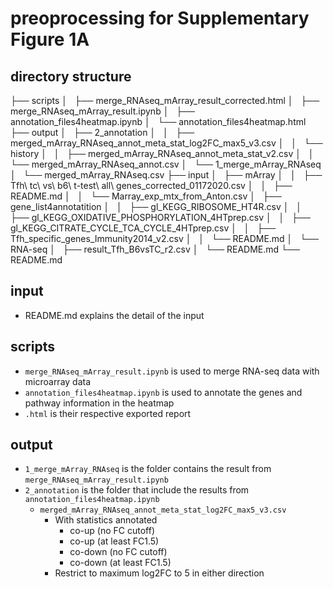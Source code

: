 # preoprocessing for Supplementary Figure 1A

## directory structure
├── scripts
│   ├── merge_RNAseq_mArray_result_corrected.html
│   ├── merge_RNAseq_mArray_result.ipynb
│   ├── annotation_files4heatmap.ipynb
│   └── annotation_files4heatmap.html
├── output
│   ├── 2_annotation
│   │   ├── merged_mArray_RNAseq_annot_meta_stat_log2FC_max5_v3.csv
│   │   └── history
│   │       ├── merged_mArray_RNAseq_annot_meta_stat_v2.csv
│   │       └── merged_mArray_RNAseq_annot.csv
│   └── 1_merge_mArray_RNAseq
│       └── merged_mArray_RNAseq.csv
├── input
│   ├── mArray
│   │   ├── Tfh\ tc\ vs\ b6\ t-test\ all\ genes_corrected_01172020.csv
│   │   ├── README.md
│   │   └── Marray_exp_mtx_from_Anton.csv
│   ├── gene_list4annotatition
│   │   ├── gl_KEGG_RIBOSOME_HT4R.csv
│   │   ├── gl_KEGG_OXIDATIVE_PHOSPHORYLATION_4HTprep.csv
│   │   ├── gl_KEGG_CITRATE_CYCLE_TCA_CYCLE_4HTprep.csv
│   │   ├── Tfh_specific_genes_Immunity2014_v2.csv
│   │   └── README.md
│   └── RNA-seq
│       ├── result_Tfh_B6vsTC_r2.csv
│       └── README.md
└── README.md





## input
- README.md explains the detail of the input

## scripts
- `merge_RNAseq_mArray_result.ipynb` is used to merge RNA-seq data with microarray data
- `annotation_files4heatmap.ipynb` is used to annotate the genes and pathway information in the heatmap
- `.html` is their respective exported report

## output
- `1_merge_mArray_RNAseq` is the folder contains the result from `merge_RNAseq_mArray_result.ipynb`
- `2_annotation` is the folder that include the results from `annotation_files4heatmap.ipynb`
  - `merged_mArray_RNAseq_annot_meta_stat_log2FC_max5_v3.csv` 
    - With statistics annotated
      - co-up (no FC cutoff)
      - co-up (at least FC1.5)
      - co-down (no FC cutoff)
      - co-down (at least FC1.5)
    - Restrict to maximum log2FC to 5 in either direction